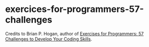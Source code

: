 # exercices-for-programmers-57-challenges

Credits to Brian P. Hogan, author of [Exercises for Programmers: 57 Challenges to Develop Your Coding Skills](https://pragprog.com/titles/bhwb/exercises-for-programmers/).
